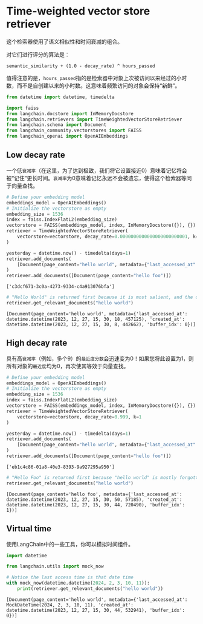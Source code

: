 # Time-weighted vector store retriever

这个检索器使用了语义相似性和时间衰减的组合。 

对它们进行评分的算法是：

```text
semantic_similarity + (1.0 - decay_rate) ^ hours_passed
```

值得注意的是，`hours_passed`指的是检索器中对象上次被访问以来经过的小时数，而不是自创建以来的小时数。这意味着频繁访问的对象会保持“新鲜”。

```python
from datetime import datetime, timedelta

import faiss
from langchain.docstore import InMemoryDocstore
from langchain.retrievers import TimeWeightedVectorStoreRetriever
from langchain.schema import Document
from langchain_community.vectorstores import FAISS
from langchain_openai import OpenAIEmbeddings
```

## Low decay rate

一个低`衰减率`（在这里，为了达到极致，我们将它设置接近0）意味着记忆将会被“记住”更长时间。`衰减率`为0意味着记忆永远不会被遗忘，使得这个检索器等同于向量查找。

```python
# Define your embedding model
embeddings_model = OpenAIEmbeddings()
# Initialize the vectorstore as empty
embedding_size = 1536
index = faiss.IndexFlatL2(embedding_size)
vectorstore = FAISS(embeddings_model, index, InMemoryDocstore({}), {})
retriever = TimeWeightedVectorStoreRetriever(
    vectorstore=vectorstore, decay_rate=0.0000000000000000000000001, k=1
)
```

```python
yesterday = datetime.now() - timedelta(days=1)
retriever.add_documents(
    [Document(page_content="hello world", metadata={"last_accessed_at": yesterday})]
)
retriever.add_documents([Document(page_content="hello foo")])
```

```text
['c3dcf671-3c0a-4273-9334-c4a913076bfa']
```

```python
# "Hello World" is returned first because it is most salient, and the decay rate is close to 0., meaning it's still recent enough
retriever.get_relevant_documents("hello world")
```

```text
[Document(page_content='hello world', metadata={'last_accessed_at': datetime.datetime(2023, 12, 27, 15, 30, 18, 457125), 'created_at': datetime.datetime(2023, 12, 27, 15, 30, 8, 442662), 'buffer_idx': 0})]
```



## High decay rate

具有高`衰减率`（例如，多个9）的`最近度分数`会迅速变为0！如果您将此设置为1，则所有对象的`最近度`均为0，再次使其等效于向量查找。

```python
# Define your embedding model
embeddings_model = OpenAIEmbeddings()
# Initialize the vectorstore as empty
embedding_size = 1536
index = faiss.IndexFlatL2(embedding_size)
vectorstore = FAISS(embeddings_model, index, InMemoryDocstore({}), {})
retriever = TimeWeightedVectorStoreRetriever(
    vectorstore=vectorstore, decay_rate=0.999, k=1
)
```

```python
yesterday = datetime.now() - timedelta(days=1)
retriever.add_documents(
    [Document(page_content="hello world", metadata={"last_accessed_at": yesterday})]
)
retriever.add_documents([Document(page_content="hello foo")])
```

```text
['eb1c4c86-01a8-40e3-8393-9a927295a950']
```

```python
# "Hello Foo" is returned first because "hello world" is mostly forgotten
retriever.get_relevant_documents("hello world")
```

```text
[Document(page_content='hello foo', metadata={'last_accessed_at': datetime.datetime(2023, 12, 27, 15, 30, 50, 57185), 'created_at': datetime.datetime(2023, 12, 27, 15, 30, 44, 720490), 'buffer_idx': 1})]
```

## Virtual time

使用LangChain中的一些工具，你可以模拟时间组件。

```python
import datetime

from langchain.utils import mock_now
```

```python
# Notice the last access time is that date time
with mock_now(datetime.datetime(2024, 2, 3, 10, 11)):
    print(retriever.get_relevant_documents("hello world"))
```

```text
[Document(page_content='hello world', metadata={'last_accessed_at': MockDateTime(2024, 2, 3, 10, 11), 'created_at': datetime.datetime(2023, 12, 27, 15, 30, 44, 532941), 'buffer_idx': 0})]
```
